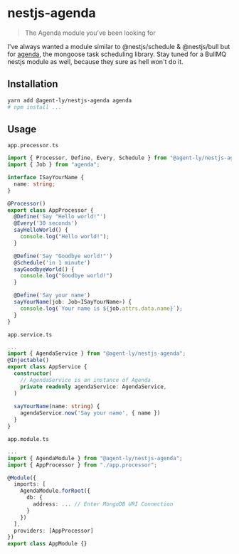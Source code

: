 # nestjs-agenda
> The Agenda module you've been looking for

I've always wanted a module similar to @nestjs/schedule & @nestjs/bull but for [agenda](https://github.com/agenda/agenda), the mongoose task scheduling library. Stay tuned for a BullMQ nestjs module as well, because they sure as hell won't do it.


## Installation
```sh
yarn add @agent-ly/nestjs-agenda agenda
# npm install ...
```

## Usage
`app.processor.ts`
```ts
import { Processor, Define, Every, Schedule } from "@agent-ly/nestjs-agenda";
import { Job } from "agenda";

interface ISayYourName {
  name: string;
}

@Processor()
export class AppProcessor {
  @Define('Say "Hello world!"')
  @Every('30 seconds')
  sayHelloWorld() {
    console.log("Hello world!");
  }

  @Define('Say "Goodbye world!"')
  @Schedule('in 1 minute')
  sayGoodbyeWorld() {
    console.log("Goodbye world!")
  }

  @Define('Say your name')
  sayYourName(job: Job<ISayYourName>) {
    console.log(`Your name is ${job.attrs.data.name}`);
  }
}
```
`app.service.ts`
```ts
...
import { AgendaService } from "@agent-ly/nestjs-agenda";
@Injectable()
export class AppService {
  constructor(
    // AgendaService is an instance of Agenda
    private readonly agendaService: AgendaService,
  )
  
  sayYourName(name: string) {
    agendaService.now('Say your name', { name })
  }
}
```
`app.module.ts`
```ts
...
import { AgendaModule } from "@agent-ly/nestjs-agenda";
import { AppProcessor } from "./app.processor";

@Module({
  imports: [
    AgendaModule.forRoot({
      db: { 
        address: ... // Enter MongoDB URI Connection
      }
    })
  ],
  providers: [AppProcessor]
})
export class AppModule {}
```